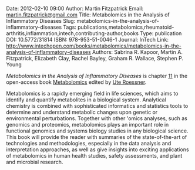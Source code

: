 Date: 2012-02-10 09:00
Author: Martin Fitzpatrick
Email: martin.fitzpatrick@gmail.com
Title: Metabolomics in the Analysis of Inflammatory Diseases
Slug: metabolomics-in-the-analysis-of-inflammatory-diseases
Tags: publications,metabolomics,rheumatoid-arthritis,inflammation,intech,contributing-author,books
Type: publication
DOI: 10.5772/31814
ISBN: 978-953-51-0046-1
Journal: InTech
Link: http://www.intechopen.com/books/metabolomics/metabolomics-in-the-analysis-of-inflammatory-diseases
Authors: Sabrina R. Kapoor, Martin A. Fitzpatrick, Elizabeth Clay, Rachel Bayley, Graham R. Wallace, Stephen P. Young 

*Metabolomics in the Analysis of Inflammatory Diseases* is chapter 
[11](http://www.intechopen.com/books/metabolomics/metabolomics-in-the-analysis-of-inflammatory-diseases) in the open-access book
[Metabolomics](http://www.intechopen.com/books/metabolomics) edited by 
[Ute Roessner](http://www.intechopen.com/books/editor/metabolomics).

Metabolomics is a rapidly emerging field in life sciences, which aims to
identify and quantify metabolites in a biological system. Analytical
chemistry is combined with sophisticated informatics and statistics
tools to determine and understand metabolic changes upon genetic or
environmental perturbations. Together with other 'omics analyses, such
as genomics and proteomics, metabolomics plays an important role in
functional genomics and systems biology studies in any biological
science. This book will provide the reader with summaries of the
state-of-the-art of technologies and methodologies, especially in the
data analysis and interpretation approaches, as well as give insights
into exciting applications of metabolomics in human health studies,
safety assessments, and plant and microbial research.
